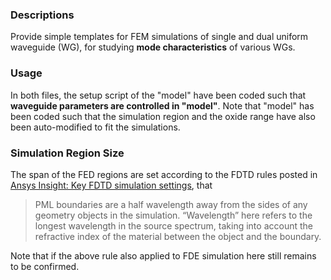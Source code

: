 ### Descriptions
Provide simple templates for FEM simulations of single and dual uniform waveguide (WG), for studying **mode characteristics** of various WGs.

### Usage
In both files, the setup script of the "model"  have been coded such that  **waveguide parameters are controlled in "model"**. Note that "model" has been coded such that the simulation region and the  oxide range have also been auto-modified to fit  the simulations. 

### Simulation Region Size
The span of the FED regions are set according to the FDTD rules posted in [Ansys Insight: Key FDTD simulation settings](https://forum.ansys.com/discussion/24201/ansys-insight-key-fdtd-simulation-settings%EF%BC%8C%E5%85%B6%E4%B8%AD%EF%BC%9A),  that 
>PML boundaries are a half wavelength away from the sides of any geometry objects in the simulation. “Wavelength” here refers to the longest wavelength in the source spectrum, taking into account the refractive index of the material between the object and the boundary.

Note that if the above rule also applied to FDE simulation here still remains to be confirmed.




